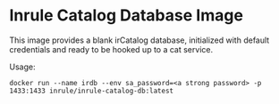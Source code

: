 # Inrule Catalog Database Image

This image provides a blank irCatalog database, initialized with default credentials and ready to be hooked up to a cat service.

Usage:

`docker run --name irdb --env sa_password=<a strong password> -p 1433:1433 inrule/inrule-catalog-db:latest`
